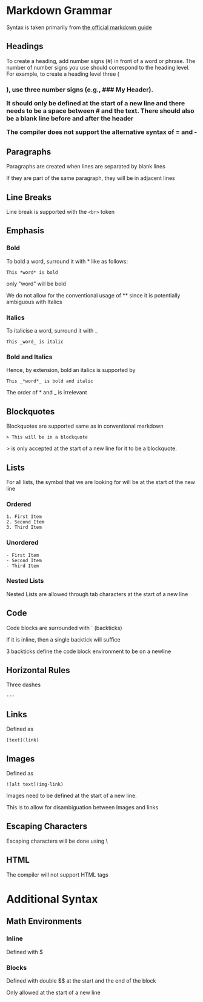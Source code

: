 # Markdown Grammar

Syntax is taken primarily from [the official markdown guide](https://www.markdownguide.org/basic-syntax/)

## Headings

To create a heading, add number signs (#) in front of a word or phrase. The number of number signs you use should correspond to the heading level. For example, to create a heading level three (<h3>), use three number signs (e.g., ### My Header).

It should only be defined at the start of a new line and there needs to be a space between \# and the text. There should also be a blank line before and after the header

The compiler does not support the alternative syntax of \= and \-

## Paragraphs

Paragraphs are created when lines are separated by blank lines

If they are part of the same paragraph, they will be in adjacent lines

## Line Breaks

Line break is supported with the `<br>` token

## Emphasis

### Bold

To bold a word, surround it with \* like as follows:

```
This *word* is bold
```

only "word" will be bold

We do not allow for the conventional usage of \*\* since it is potentially ambiguous with Italics

### Italics

To italicise a word, surround it with \_

```
This _word_ is italic
```

### Bold and Italics

Hence, by extension, bold an italics is supported by

```
This _*word*_ is bold and italic
```

The order of \* and \_ is irrelevant

## Blockquotes

Blockquotes are supported same as in conventional markdown

```
> This will be in a blockquote
```

\> is only accepted at the start of a new line for it to be a blockquote.

## Lists

For all lists, the symbol that we are looking for will be at the start of the new line

### Ordered

```
1. First Item
2. Second Item
3. Third Item
```

### Unordered

```
- First Item
- Second Item
- Third Item
```

### Nested Lists

Nested Lists are allowed through tab characters at the start of a new line

## Code

Code blocks are surrounded with \` (backticks)

If it is inline, then a single backtick will suffice

3 backticks define the code block environment to be on a newline

## Horizontal Rules

Three dashes

```
---
```

## Links

Defined as

```
[text](link)
```

## Images

Defined as

```
![alt text](img-link)
```

Images need to be defined at the start of a new line.

This is to allow for disambiguation between Images and links

## Escaping Characters

Escaping characters will be done using \\

## HTML

The compiler will not support HTML tags

# Additional Syntax

## Math Environments

### Inline

Defined with \$

### Blocks

Defined with double \$\$ at the start and the end of the block

Only allowed at the start of a new line
